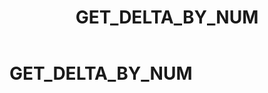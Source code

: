 ﻿---
layout: default
title: GET_DELTA_BY_NUM
nav_order: 21
parent: Запросы SQLplus
grand_parent: Справочная информация
has_children: false
has_toc: false
---

GET_DELTA_BY_NUM
================
